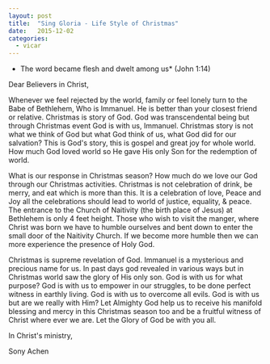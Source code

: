 ```yaml
---
layout: post
title:  "Sing Gloria - Life Style of Christmas"
date:   2015-12-02
categories: 
  - vicar
---
```

* The word became flesh and dwelt among us* (John 1:14)

Dear Believers in Christ,

Whenever we feel rejected by the world, family or feel lonely turn to the Babe of Bethlehem, Who is Immanuel.  He is better than your closest friend or relative. Christmas is story of God.  God was transcendental being but through Christmas event God is with us, Immanuel.  Christmas story is not what we think of God but what God think of us, what God did for our salvation? This is God's story, this is gospel and great joy for whole world.  How much God loved world so He gave His only Son for the redemption of world. 

What is our response in Christmas season?  How much do we love our God through our Christmas activities.  Christmas is not celebration of drink, be merry, and eat which is more than this. It is a celebration of love, Peace and Joy all the celebrations should lead to world of justice, equality, & peace.  The entrance to the Church of Naitivity (the birth place of Jesus) at Bethlehem is only 4 feet height. Those who wish to visit the manger, where Christ was born we have to humble ourselves and bent down to enter the small door of the Naitivity Church.  If we become more humble then we can more experience the presence of Holy God. 

Christmas is supreme revelation of God.  Immanuel is a mysterious and precious name for us.  In past days god revealed in various ways but in Christmas world saw the glory of His only son. God is with us for what purpose?  God is with us to empower in our struggles, to be done perfect witness in earthly living.  God is with us to overcome all evils.  God is with us but are we really with Him?  Let Almighty God help us to receive his manifold blessing and mercy in this Christmas season too and be a fruitful witness of Christ where ever we are.  Let the Glory of God be with you all.

In Christ's ministry,

Sony Achen 